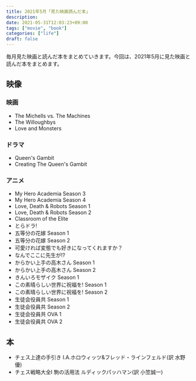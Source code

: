 ```yaml
---
title: 2021年5月「見た映画読んだ本」
description:
date: 2021-05-31T12:03:23+09:00
tags: ["movie", "book"]
categories: ["life"]
draft: false
---
```


毎月見た映画と読んだ本をまとめていきます。今回は、2021年5月に見た映画と読んだ本をまとめます。

## 映像

### 映画

* The Michells vs. The Machines
* The Willoughbys
* Love and Monsters

### ドラマ

* Queen's Gambit
* Creating The Queen's Gambit

### アニメ

* My Hero Academia Season 3
* My Hero Academia Season 4
* Love, Death & Robots Season 1
* Love, Death & Robots Season 2
* Classroom of the Elite
* とらドラ!
* 五等分の花嫁 Season 1
* 五等分の花嫁 Season 2
* 可愛ければ変態でも好きになってくれますか？
* なんでここに先生が!?
* からかい上手の高木さん Season 1
* からかい上手の高木さん Season 2
* きんいろモザイク Season 1
* この素晴らしい世界に祝福を! Season 1
* この素晴らしい世界に祝福を! Season 2
* 生徒会役員共 Season 1
* 生徒会役員共 Season 2
* 生徒会役員共 OVA 1
* 生徒会役員共 OVA 2

## 本

* チェス上達の手引き I.A.ホロウィッツ&フレッド・ラインフェルド(訳 水野優)
* チェス戦略大全I 駒の活用法 ルディックパッハマン(訳 小笠誠一)
